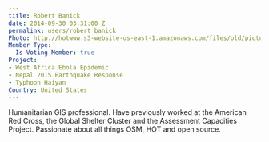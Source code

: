 ```yaml
---
title: Robert Banick
date: 2014-09-30 03:31:00 Z
permalink: users/robert_banick
Photo: http://hotwww.s3-website-us-east-1.amazonaws.com/files/old/pictures/picture-232-1434983751.jpg
Member Type:
  Is Voting Member: true
Project:
- West Africa Ebola Epidemic
- Nepal 2015 Earthquake Response
- Typhoon Haiyan
Country: United States
---
```


<p>Humanitarian GIS professional. Have previously worked at the American Red Cross, the Global Shelter Cluster and the Assessment Capacities Project. Passionate about all things OSM, HOT and open source.</p>
